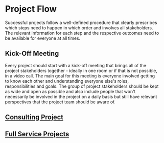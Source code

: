 # Project Flow

Successful projects follow a well-defined procedure that clearly prescribes
which steps need to happen in which order and involves all stakeholders. The
relevant information for each step and the respective outcomes need to be
available for everyone at all times.

## Kick-Off Meeting

Every project should start with a kick-off meeting that brings all of the
project stakeholders together - ideally in one room or if that is not possible,
in a video call. The main goal for this meeting is everyone involved getting to
know each other and understanding everyone else's roles, responsibilities and
goals. The group of project stakeholders should be kept as wide and open as
possible and also include people that won't necessarily be involved in the
project on a daily basis but still have relevant perspectives that the project
team should be aware of.

## [Consulting Project](./consulting)

## [Full Service Projects](./full-service)
